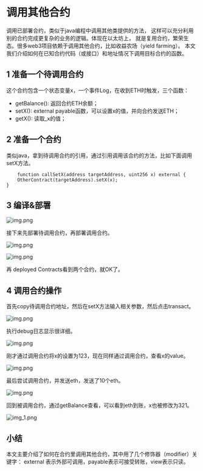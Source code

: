 # 调用其他合约

调用已部署合约，类似于java编程中调用其他类提供的方法，
这样可以充分利用别的合约完成更复杂的业务的逻辑。体现在以太坊上，
就是复用合约，繁荣生态。很多web3项目依赖于调用其他合约，比如收益农场（yield farming）。
本文我们介绍如何在已知合约代码（或接口）和地址情况下调用目标合约的函数。

## 1 准备一个待调用合约

这个合约包含一个状态变量x，一个事件Log，在收到ETH时触发，三个函数：

- getBalance(): 返回合约ETH余额；
- setX(): external payable函数，可以设置x的值，并向合约发送ETH；
- getX(): 读取_x的值；

## 2 准备一个合约

类似java，拿到待调用合约的引用，通过引用调用该合约的方法，比如下面调用setX方法。

```solidity
    function callSetX(address targetAddress, uint256 x) external {
    OtherContract(targetAddress).setX(x);
}
```

## 3 编译&部署

![img.png](call1.png)

接下来先部署待调用合约，再部署调用合约。

![img.png](call2.png)

![img.png](call3.png)

再 deployed Contracts看到两个合约，就OK了。

## 4 调用合约操作

首先copy待调用合约地址，然后在setX方法输入相关参数，然后点击transact。

![img.png](call4.png)

执行debug日志显示很详细。

![img.png](call5.png)

刚才通过调用合约将x的设置为123，现在同样通过调用合约，查看x的value。

![img.png](call6.png)

最后尝试调用合约，并发送eth，发送了10个eth。

![img.png](call7.png)

回到被调用合约，通过getBalance查看，可以看到eth到账，x也被修改为321。

![img_1.png](call8.png)

## 小结

本文主要介绍了如何在合约里调用其他合约，其中用了几个修饰器（modifier）关键字：
external 表示外部可调用，payable表示可接受转账，view表示只读。